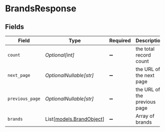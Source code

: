 # BrandsResponse


## Fields

| Field                                                | Type                                                 | Required                                             | Description                                          |
| ---------------------------------------------------- | ---------------------------------------------------- | ---------------------------------------------------- | ---------------------------------------------------- |
| `count`                                              | *Optional[int]*                                      | :heavy_minus_sign:                                   | the total record count                               |
| `next_page`                                          | *OptionalNullable[str]*                              | :heavy_minus_sign:                                   | the URL of the next page                             |
| `previous_page`                                      | *OptionalNullable[str]*                              | :heavy_minus_sign:                                   | the URL of the previous page                         |
| `brands`                                             | List[[models.BrandObject](../models/brandobject.md)] | :heavy_minus_sign:                                   | Array of brands                                      |